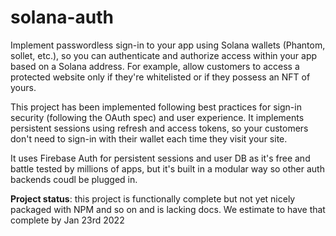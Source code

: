 # solana-auth

Implement passwordless sign-in to your app using Solana wallets (Phantom, sollet, etc.), so you can authenticate and authorize access within your app based on a Solana address. For example, allow customers to access a protected website only if they're whitelisted or if they possess an NFT of yours.

This project has been implemented following best practices for sign-in security (following the OAuth spec) and user experience. It implements persistent sessions using refresh and access tokens, so your customers don't need to sign-in with their wallet each time they visit your site.

It uses Firebase Auth for persistent sessions and user DB as it's free and battle tested by millions of apps, but it's built in a modular way so other auth backends coudl be plugged in. 

**Project status**: this project is functionally complete but not yet nicely packaged with NPM and so on and is lacking docs. 
We estimate to have that complete by Jan 23rd 2022
